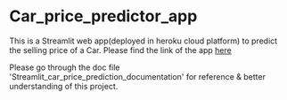 # Car_price_predictor_app

This is a Streamlit web app(deployed in heroku cloud platform) to predict the selling price of a Car. Please find the link of the app [here](https://immense-bastion-82042.herokuapp.com/)

Please go through the doc file 'Streamlit_car_price_prediction_documentation' for reference & better understanding of this project.
